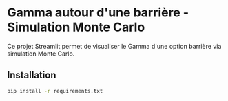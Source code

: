 # Gamma autour d'une barrière - Simulation Monte Carlo

Ce projet Streamlit permet de visualiser le Gamma d'une option barrière via simulation Monte Carlo.

## Installation

```bash
pip install -r requirements.txt
